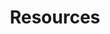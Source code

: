 ---
title: Resources
menu:
  main:
    weight: 3
  footer:
    weight: 3
seo:
  page_title: Resources
  meta_description: >-
    Resources to Help Create the Home You Have Always Envisioned
  featured_image: /uploads/white_house.jpg
  featured_image_alt: White house
hero:
  enabled: true
  heading: Home Builder Blog
  body: Resources to Help Create the Home You Have Always Envisioned
  image: /uploads/
  image_alt: 
---